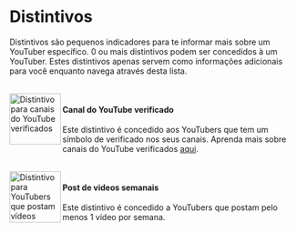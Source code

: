 # Distintivos

Distintivos são pequenos indicadores para te informar mais sobre um YouTuber específico. 0 ou mais distintivos podem ser
concedidos à um YouTuber. Estes distintivos apenas servem como informações adicionais para você enquanto navega através
desta lista.

<br/>

<img align="left" width="90px" height="90px" alt="Distintivo para canais do YouTube verificados" src="badge-verificado.svg" title="Este é um canal do YouTube verificado"/>

#### Canal do YouTube verificado

Este distintivo é concedido aos YouTubers que tem um símbolo de verificado nos seus canais. Aprenda mais sobre canais do
YouTube verificados [aqui](https://support.google.com/youtube/answer/3046484?hl=pt).

<br/>

<img align="left" width="90px" height="90px" alt="Distintivo para YouTubers que postam vídeos semanais" src="badge-semanal.svg" title="Posta vídeos semanais"/>

#### Post de videos semanais

Este distintivo é concedido a YouTubers que postam pelo menos 1 vídeo por semana.

<br/>